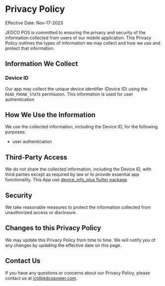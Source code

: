 # Privacy Policy

Effective Date: Nov-17-2023

JEDCO POS is committed to ensuring the privacy and security of the information collected from users of our mobile application. This Privacy Policy outlines the types of information we may collect and how we use and protect that information.

## Information We Collect

### Device ID

Our app may collect the unique device identifier (Device ID) using the `READ_PHONE_STATE` permission. This information is used for user authentication

## How We Use the Information

We use the collected information, including the Device ID, for the following purposes:

- user authentication

## Third-Party Access

We do not share the collected information, including the Device ID, with third parties except as required by law or to provide essential app functionality. 
This App use [device_info_plus flutter package](https://pub.dev/packages/device_info_plus/) 

## Security

We take reasonable measures to protect the information collected from unauthorized access or disclosure.

## Changes to this Privacy Policy

We may update this Privacy Policy from time to time. We will notify you of any changes by updating the effective date on this page.

## Contact Us

If you have any questions or concerns about our Privacy Policy, please contact us at ict@jedcopower.com.
